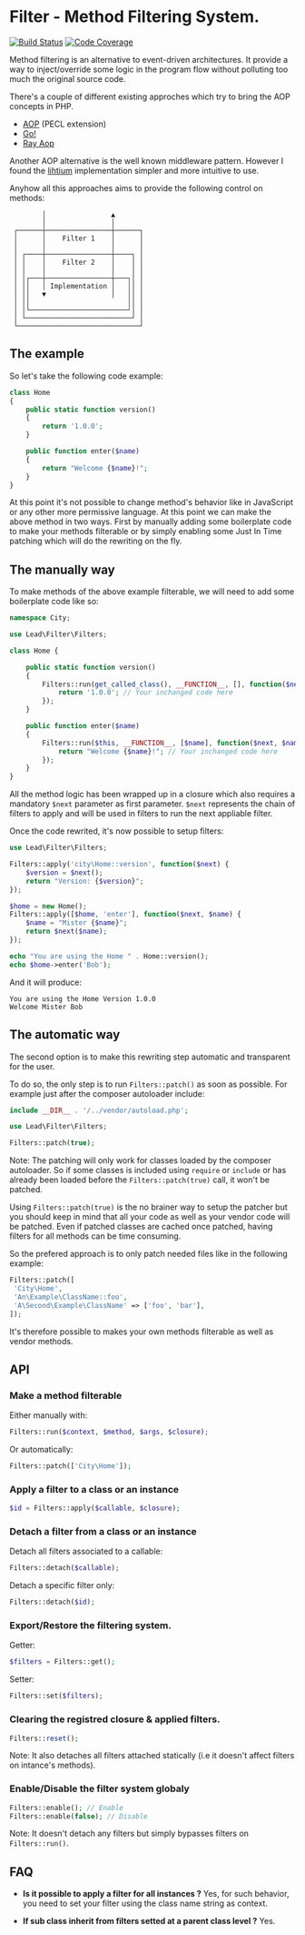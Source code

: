 # Filter - Method Filtering System.

[![Build Status](https://travis-ci.org/crysalead/filter.png?branch=master)](https://travis-ci.org/crysalead/filter) [![Code Coverage](https://scrutinizer-ci.com/g/crysalead/filter/badges/coverage.png?s=50b3c56bd62e6a14c1c15b7c7f5c26584ff2bf7a)](https://scrutinizer-ci.com/g/crysalead/filter/)

Method filtering is an alternative to event-driven architectures. It provide a way to inject/override some logic in the program flow without polluting too much the original source code.

There's a couple of different existing approches which try to bring the AOP concepts in PHP.
 * [AOP](https://github.com/AOP-PHP/AOP) (PECL extension)
 * [Go!](https://github.com/lisachenko/go-aop-php)
 * [Ray Aop](https://github.com/ray-di/Ray.Aop)

Another AOP alternative is the well known middleware pattern. However I found the [lihtium](https://github.com/UnionOfRAD/lithium) implementation simpler and more intuitive to use.

Anyhow all this approaches aims to provide the following control on methods:

```
        │                ▲
        │                │
 ┌──────┼────────────────┼──────┐
 │      │    Filter 1    │      │
 │      │                │      │
 │ ┌────┼────────────────┼────┐ │
 │ │    │    Filter 2    │    │ │
 │ │    │                │    │ │
 │ │┌───┼────────────────┼───┐│ │
 │ ││   │ Implementation │   ││ │
 │ ││   ▼                │   ││ │
 │ ││                        ││ │
 │ │└────────────────────────┘│ │
 │ └──────────────────────────┘ │
 └──────────────────────────────┘
```

## The example

So let's take the following code example:

```php
class Home
{
    public static function version()
    {
        return '1.0.0';
    }

    public function enter($name)
    {
        return "Welcome {$name}!";
    }
}

```

At this point it's not possible to change method's behavior like in JavaScript or any other more permissive language. At this point we can make the above method in two ways. First by manually adding some boilerplate code to make your methods filterable or by simply enabling some Just In Time patching which will do the rewriting on the fly.

## The manually way

To make methods of the above example filterable, we will need to add some boilerplate code like so:

```php
namespace City;

use Lead\Filter\Filters;

class Home {

    public static function version()
    {
        Filters::run(get_called_class(), __FUNCTION__, [], function($next) {
            return '1.0.0'; // Your inchanged code here
        });
    }

    public function enter($name)
    {
        Filters::run($this, __FUNCTION__, [$name], function($next, $name) {
            return "Welcome {$name}!"; // Your inchanged code here
        });
    }
}

```

All the method logic has been wrapped up in a closure which also requires a mandatory `$next` parameter as first parameter. `$next` represents the chain of filters to apply and will be used in filters to run the next appliable filter.

Once the code rewrited, it's now possible to setup filters:

```php
use Lead\Filter\Filters;

Filters::apply('city\Home::version', function($next) {
    $version = $next();
    return "Version: {$version}";
});

$home = new Home();
Filters::apply([$home, 'enter'], function($next, $name) {
    $name = "Mister {$name}";
    return $next($name);
});

echo "You are using the Home " . Home::version();
echo $home->enter('Bob');
```

And it will produce:
```
You are using the Home Version 1.0.0
Welcome Mister Bob
```

## The automatic way

The second option is to make this rewriting step automatic and transparent for the user.

To do so, the only step is to run `Filters::patch()` as soon as possible. For example just after the composer autoloader include:

```php
include __DIR__ . '/../vendor/autoload.php';

use Lead\Filter\Filters;

Filters::patch(true);
```

Note: The patching will only work for classes loaded by the composer autoloader. So if some classes is included using `require` or `include` or has already been loaded before the `Filters::patch(true)` call, it won't be patched.

Using `Filters::patch(true)` is the no brainer way to setup the patcher but you should keep in mind that all your code as well as your vendor code will be patched. Even if patched classes are cached once patched, having filters for all methods can be time consuming.

So the prefered approach is to only patch needed files like in the following example:

```php
Filters::patch([
 'City\Home',
 'An\Example\ClassName::foo',
 'A\Second\Example\ClassName' => ['foo', 'bar'],
]);
```

It's therefore possible to makes your own methods filterable as well as vendor methods.

## API

### Make a method filterable

Either manually with:

```php
Filters::run($context, $method, $args, $closure);
```

Or automatically:

```php
Filters::patch(['City\Home']);
```

### Apply a filter to a class or an instance

```php
$id = Filters::apply($callable, $closure);
```

### Detach a filter from a class or an instance

Detach all filters associated to a callable:
```php
Filters::detach($callable);
```

Detach a specific filter only:
```php
Filters::detach($id);
```

### Export/Restore the filtering system.

Getter:
```php
$filters = Filters::get();
```

Setter:
```php
Filters::set($filters);
```

### Clearing the registred closure & applied filters.

```php
Filters::reset();
```

Note: It also detaches all filters attached statically (i.e it doesn't affect filters on intance's methods).

### Enable/Disable the filter system globaly

```php
Filters::enable(); // Enable
Filters::enable(false); // Disable
```

Note: It doesn't detach any filters but simply bypasses filters on `Filters::run()`.

## FAQ

- **Is it possible to apply a filter for all instances ?** Yes, for such behavior, you need to set your filter using the class name string as context.

- **If sub class inherit from filters setted at a parent class level ?** Yes.
